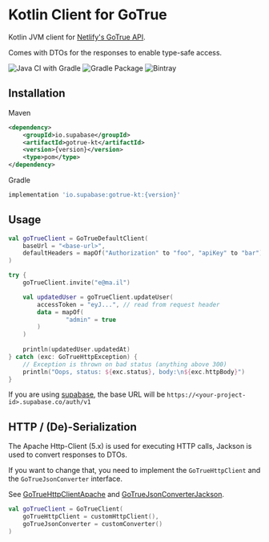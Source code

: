 # Kotlin Client for GoTrue

Kotlin JVM client for [Netlify's GoTrue API](https://github.com/netlify/gotrue).

Comes with DTOs for the responses to enable type-safe access.

![Java CI with Gradle](https://img.shields.io/github/workflow/status/supabase/gotrue-kt/Java%20CI%20with%20Gradle?label=BUILD&style=for-the-badge)
![Gradle Package](https://img.shields.io/github/workflow/status/supabase/gotrue-kt/Gradle%20Package?label=PUBLISH&style=for-the-badge)
![Bintray](https://img.shields.io/bintray/v/supabase/gotrue-kt/gotrue-kt?style=for-the-badge)

## Installation

Maven
```xml
<dependency>
    <groupId>io.supabase</groupId>
    <artifactId>gotrue-kt</artifactId>
    <version>{version}</version>
    <type>pom</type>
</dependency>
```

Gradle
```groovy
implementation 'io.supabase:gotrue-kt:{version}'
```


## Usage

```kotlin
val goTrueClient = GoTrueDefaultClient(
    baseUrl = "<base-url>",
    defaultHeaders = mapOf("Authorization" to "foo", "apiKey" to "bar")
)

try {
    goTrueClient.invite("e@ma.il")

    val updatedUser = goTrueClient.updateUser(
        accessToken = "eyJ...", // read from request header
        data = mapOf(
                "admin" = true
        )
    )
    
    println(updatedUser.updatedAt)
} catch (exc: GoTrueHttpException) {
    // Exception is thrown on bad status (anything above 300)
    println("Oops, status: ${exc.status}, body:\n${exc.httpBody}")
}
```

If you are using [supabase](https://supabase.io/), the base URL will be `https://<your-project-id>.supabase.co/auth/v1`

## HTTP / (De)-Serialization

The Apache Http-Client (5.x) is used for executing HTTP calls, Jackson is used to convert responses to DTOs.

If you want to change that, you need to implement the `GoTrueHttpClient` and the `GoTrueJsonConverter` interface.

See [GoTrueHttpClientApache](src/main/kotlin/io/supabase/gotrue/http/GoTrueHttpClientApache.kt) and [GoTrueJsonConverterJackson](src/main/kotlin/io/supabase/gotrue/json/GoTrueJsonConverterJackson.kt).

```kotlin
val goTrueClient = GoTrueClient(
    goTrueHttpClient = customHttpClient(),
    goTrueJsonConverter = customConverter()
)
```